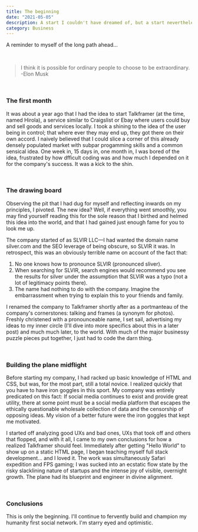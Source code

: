 ```yaml
---
title: The beginning
date: "2021-05-05"
description: A start I couldn't have dreamed of, but a start nevertheless. This is how I began my company.
category: Business
---
```


A reminder to myself of the long path ahead...

<br>

> I think it is possible 
> for ordinary people to
> choose to be extraordinary.
-Elon Musk

<br>

### The first month
It was about a year ago that I had the idea to start Talkframer (at the time, named Hirola), a service similar to Craigslist or Ebay where users could buy and sell goods and services locally. I took a shining to the idea of the user being in control; that where ever they may end up, they got there on their own accord. I naively believed that I could slice a corner of this already densely populated market with subpar progamming skills and a common sensical idea. One week in, 15 days in, one month in, I was bored of the idea, frustrated by how dfficult coding was and how much I depended on it for the company's success. It was a kick to the shin.

<br>

### The drawing board
Observing the pit that I had dug for myself and reflecting inwards on my principles, I pivoted. The new idea? Well, if everything went smoothly, you may find yourself reading this for the sole reason that I birthed and helmed this idea into the world, and that I had gained just enough fame for you to look me up.

The company started of as SLVIR LLC—I had wanted the domain name silver.com and the SEO leverage of being obscure, so SLVIR it was. In retrospect, this was an obviously terrible name on account of the fact that:
1. No one knows how to pronounce SLVIR (pronounced sliver).
2. When searching for SLVIR, search engines would recommend you see the results for silver under the assumption that SLVIR was a typo (not a lot of legitimacy points there).
3. The name had nothing to do with the company. Imagine the embarrassment when trying to explain this to your friends and family.

I renamed the company to Talkframer shortly after as a portmanteau of the company's cornerstones: talking and frames (a synonym for photos). Freshly christened with a pronounceable name, I set sail, advertising my ideas to my inner circle (I'll dive into more specifics about this in a later post) and much much later, to the world. With much of the major businessy puzzle pieces put together, I just had to code the darn thing.

<br>

### Building the plane midflight
Before starting my company, I had racked up basic knowledge of HTML and CSS, but was, for the most part, still a total novice. I realized quickly that you have to have iron goggles in this sport. My company was entirely predicated on this fact: If social media continues to exist and provide great utility, there at some point must be a social media platform that escapes the ethically questionable wholesale collection of data and the censorship of opposing ideas. My vision of a better future were the iron goggles that kept me motivated.

I started off analyzing good UXs and bad ones, UXs that took off and others that flopped, and with it all, I came to my own conclusions for how a realized Talkframer should feel. Immediately after getting "Hello World" to show up on a static HTML page, I began teaching myself full stack development... and I loved it. The work was simultaneously Safari expedition and FPS gaming; I was sucked into an ecstatic flow state by the risky slacklining nature of startups and the intense joy of visible, overnight growth. The plane had its blueprint and engineer in divine alignment.

<br>

### Conclusions
This is only the beginning. I'll continue to fervently build and champion my humanity first social network. I'm starry eyed and optimistic.
